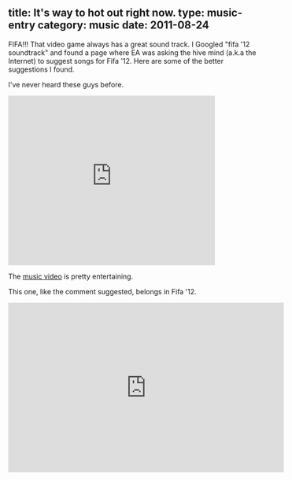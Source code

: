 title: It's way to hot out right now.
type: music-entry
category: music
date: 2011-08-24
---

FIFA!!! That video game always has a great sound track. I Googled "fifa '12 soundtrack" and found a page where EA was asking the hive mind (a.k.a the Internet) to suggest songs for Fifa '12. Here are some of the better suggestions I found.

I've never heard these guys before.

<iframe width="420" height="345" src="http://www.youtube.com/embed/QY4CvDeje8I?rel=0" frameborder="0" allowfullscreen></iframe>

The [music video][jam] is pretty entertaining.

This one, like the comment suggested, belongs in Fifa '12.

<iframe width="560" height="345" src="http://www.youtube.com/embed/LysZJBo2HI4" frameborder="0" allowfullscreen></iframe>

[jam]:http://www.youtube.com/watch?v=tROIbAtLjiM
